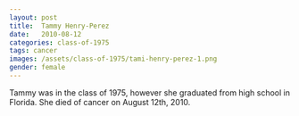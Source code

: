 ```yaml
---
layout: post
title:  Tammy Henry-Perez
date:   2010-08-12
categories: class-of-1975
tags: cancer
images: /assets/class-of-1975/tami-henry-perez-1.png
gender: female
---
```

Tammy was in the class of 1975, however she graduated from high school in Florida. She died of cancer on August 12th, 2010.
